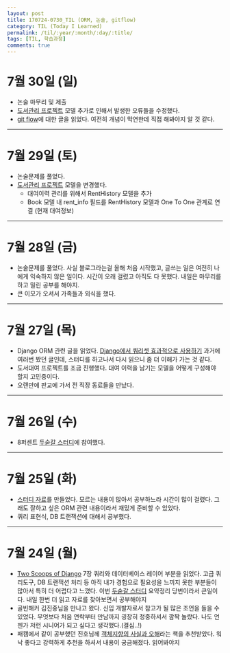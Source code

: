 ```yaml
---
layout: post
title: 170724-0730_TIL (ORM, 논술, gitflow)
category: TIL (Today I Learned)
permalink: /til/:year/:month/:day/:title/
tags: [TIL, 학습과정]
comments: true
---
```


# 7월 30일 (일)
- 논술 마무리 및 제출
- [도서관리 프로젝트](https://github.com/wayhome25/our-book) 모델 추가로 인해서 발생한 오류들을 수정했다.
- [git flow](http://blog.appkr.kr/learn-n-think/comparing-workflows/#3-gitflow-workflow)에 대한 글을 읽었다. 여전히 개념이 막연한데 직접 해봐야지 알 것 같다.

---

# 7월 29일 (토)
- 논술문제를 풀었다.
- [도서관리 프로젝트](https://github.com/wayhome25/our-book) 모델을 변경했다.
  - 대여이력 관리를 위해서 RentHistory 모델을 추가
  - Book 모델 내 rent_info 필드를 RentHistory 모델과 One To One 관계로 연결 (현재 대여정보)

---
# 7월 28일 (금)
- 논술문제를 풀었다. 사실 블로그라는걸 올해 처음 시작했고, 글쓰는 일은 여전히 나에게 익숙하지 않은 일이다. 시간이 오래 걸렸고 아직도 다 못했다. 내일은 마무리를 하고 밀린 공부를 해야지.
- 큰 이모가 오셔서 가족들과 외식을 했다.

---
# 7월 27일 (목)
- Django ORM 관련 글을 읽었다. [Django에서 쿼리셋 효과적으로 사용하기](http://raccoonyy.github.io/using-django-querysets-effectively-translate/) 과거에 여러번 봤던 글인데, 스터디를 하고나서 다시 읽으니 좀 더 이해가 가는 것 같다.
- 도서대여 프로젝트를 조금 진행했다. 대여 이력을 남기는 모델을 어떻게 구성해야 할지 고민중이다.
- 오랜만에 판교에 가서 전 직장 동료들을 만났다.

---
# 7월 26일 (수)
- 8퍼센트 [두숟갈 스터디](https://8percent.github.io/2017-06-30/%EC%8A%A4%ED%84%B0%EB%94%94%EC%8B%9C%EC%9E%91/)에 참여했다.

---
# 7월 25일 (화)
- [스터디 자료](https://wayhome25.github.io/django/2017/07/25/tsd7-django-query-database/)를 만들었다. 모르는 내용이 많아서 공부하느라 시간이 많이 걸렸다. 그래도 잘하고 싶은 ORM 관련 내용이라서 재밌게 준비할 수 있었다.
- 쿼리 표현식, DB 트랜잭션에 대해서 공부했다.

---
# 7월 24일 (월)
- [Two Scoops of Django](https://www.twoscoopspress.com/products/two-scoops-of-django-1-11) 7장 쿼리와 데이터베이스 레이어 부분을 읽었다. 고급 쿼리도구, DB 트랜잭션 처리 등 아직 내가 경험으로 필요성을 느끼지 못한 부분들이 많아서 특히 더 어렵다고 느꼈다. 이번 [두숟갈 스터디](https://8percent.github.io/2017-06-30/%EC%8A%A4%ED%84%B0%EB%94%94%EC%8B%9C%EC%9E%91/) 요약정리 당번이라서 큰일이다. 내일 한번 더 읽고 자료를 찾아보면서 공부해야지
- 골빈해커 김진중님을 만나고 왔다. 신입 개발자로서 참고가 될 많은 조언을 들을 수 있었다. 무엇보다 처음 연락부터 만남까지 굉장히 정중하셔서 깜짝 놀랐다. 나도 언젠가 저런 시니어가 되고 싶다고 생각했다.(결심..!)
- 패캠에서 같이 공부했던 진호님께 [객체지향의 사실과 오해](http://www.kyobobook.co.kr/product/detailViewKor.laf?barcode=9788998139766)라는 책을 추천받았다. 워낙 좋다고 강력하게 추천을 하셔서 내용이 궁금해졌다. 읽어봐야지
